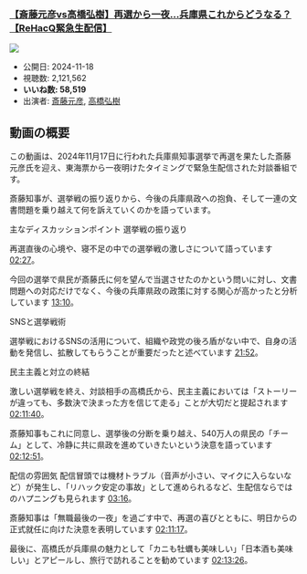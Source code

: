 ### [【斎藤元彦vs高橋弘樹】再選から一夜...兵庫県これからどうなる？【ReHacQ緊急生配信】](https://www.youtube.com/watch?v=H_e67-Dxr8o)
[![](https://img.youtube.com/vi/H_e67-Dxr8o/sddefault.jpg)](https://www.youtube.com/watch?v=H_e67-Dxr8o)
-   公開日: 2024-11-18
-   視聴数: 2,121,562
-   **いいね数: 58,519**
-   出演者: [斎藤元彦](/rehacq_fan/people/斎藤元彦 "wikilink"), [高橋弘樹](/rehacq_fan/people/高橋弘樹 "wikilink")


## 動画の概要

この動画は、2024年11月17日に行われた兵庫県知事選挙で再選を果たした斎藤元彦氏を迎え、東海票から一夜明けたタイミングで緊急生配信された対談番組です。

斎藤知事が、選挙戦の振り返りから、今後の兵庫県政への抱負、そして一連の文書問題を乗り越えて何を訴えていくのかを語っています。

主なディスカッションポイント
選挙戦の振り返り

再選直後の心境や、寝不足の中での選挙戦の激しさについて語っています [02:27](https://www.youtube.com/watch?v=H_e67-Dxr8o&t=147s)。

今回の選挙で県民が斎藤氏に何を望んで当選させたのかという問いに対し、文書問題への対応だけでなく、今後の兵庫県政の政策に対する関心が高かったと分析しています [13:10](https://www.youtube.com/watch?v=H_e67-Dxr8o&t=790s)。

SNSと選挙戦術

選挙戦におけるSNSの活用について、組織や政党の後ろ盾がない中で、自身の活動を発信し、拡散してもらうことが重要だったと述べています [21:52](https://www.youtube.com/watch?v=H_e67-Dxr8o&t=1312s)。

民主主義と対立の終結

激しい選挙戦を終え、対談相手の高橋氏から、民主主義においては「ストーリーが違っても、多数決で決まった方を信じて走る」ことが大切だと提起されます [02:11:40](https://www.youtube.com/watch?v=H_e67-Dxr8o&t=7900s)。

斎藤知事もこれに同意し、選挙後の分断を乗り越え、540万人の県民の「チーム」として、冷静に共に県政を進めていきたいという決意を語っています [02:12:51](https://www.youtube.com/watch?v=H_e67-Dxr8o&t=7971s)。

配信の雰囲気
配信冒頭では機材トラブル（音声が小さい、マイクに入らないなど）が発生し、「リハック安定の事故」として進められるなど、生配信ならではのハプニングも見られます [03:16](https://www.youtube.com/watch?v=H_e67-Dxr8o&t=196s)。

斎藤知事は「無職最後の一夜」を過ごす中で、再選の喜びとともに、明日からの正式就任に向けた決意を表明しています [02:11:17](https://www.youtube.com/watch?v=H_e67-Dxr8o&t=7877s)。

最後に、高橋氏が兵庫県の魅力として「カニも牡蠣も美味しい」「日本酒も美味しい」とアピールし、旅行で訪れることを勧めています [02:13:26](https://www.youtube.com/watch?v=H_e67-Dxr8o&t=8006s)。
